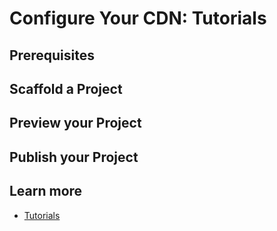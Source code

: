 # Configure Your CDN: Tutorials

## Prerequisites

## Scaffold a Project

## Preview your Project

## Publish your Project

## Learn more

- [Tutorials](./tutorials/index.md)
